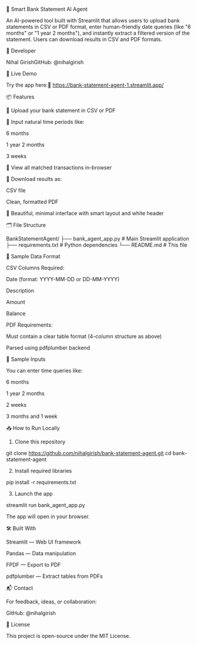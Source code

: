 🏦 Smart Bank Statement AI Agent

An AI-powered tool built with Streamlit that allows users to upload bank statements in CSV or PDF format, enter human-friendly date queries (like "6 months" or "1 year 2 months"), and instantly extract a filtered version of the statement. Users can download results in CSV and PDF formats.

👤 Developer

Nihal GirishGitHub: @nihalgirish

🚀 Live Demo

Try the app here:🔗 https://bank-statement-agent-1.streamlit.app/

📦 Features

🔁 Upload your bank statement in CSV or PDF

🧠 Input natural time periods like:

6 months

1 year 2 months

3 weeks

🧾 View all matched transactions in-browser

📄 Download results as:

CSV file

Clean, formatted PDF

🎨 Beautiful, minimal interface with smart layout and white header

🗂 File Structure

BankStatementAgent/
├── bank_agent_app.py         # Main Streamlit application
├── requirements.txt          # Python dependencies
└── README.md                 # This file

📁 Sample Data Format

CSV Columns Required:

Date (format: YYYY-MM-DD or DD-MM-YYYY)

Description

Amount

Balance

PDF Requirements:

Must contain a clear table format (4-column structure as above)

Parsed using pdfplumber backend

🧪 Sample Inputs

You can enter time queries like:

6 months

1 year 2 months

2 weeks

3 months and 1 week

📥 How to Run Locally

1. Clone this repository

git clone https://github.com/nihalgirish/bank-statement-agent.git
cd bank-statement-agent

2. Install required libraries

pip install -r requirements.txt

3. Launch the app

streamlit run bank_agent_app.py

The app will open in your browser.

🛠 Built With

Streamlit — Web UI framework

Pandas — Data manipulation

FPDF — Export to PDF

pdfplumber — Extract tables from PDFs

📬 Contact

For feedback, ideas, or collaboration:

GitHub: @nihalgirish

📘 License

This project is open-source under the MIT License.
